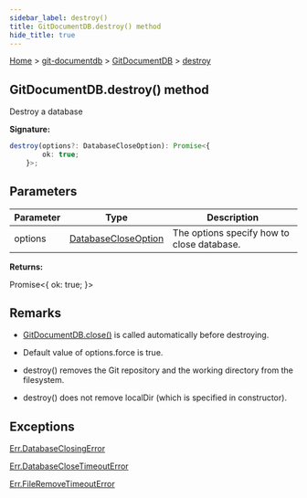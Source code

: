 ```yaml
---
sidebar_label: destroy()
title: GitDocumentDB.destroy() method
hide_title: true
---
```


[Home](./index.md) &gt; [git-documentdb](./git-documentdb.md) &gt; [GitDocumentDB](./git-documentdb.gitdocumentdb.md) &gt; [destroy](./git-documentdb.gitdocumentdb.destroy.md)

## GitDocumentDB.destroy() method

Destroy a database

<b>Signature:</b>

```typescript
destroy(options?: DatabaseCloseOption): Promise<{
        ok: true;
    }>;
```

## Parameters

|  Parameter | Type | Description |
|  --- | --- | --- |
|  options | [DatabaseCloseOption](./git-documentdb.databasecloseoption.md) | The options specify how to close database. |

<b>Returns:</b>

Promise&lt;{ ok: true; }&gt;

## Remarks

- [GitDocumentDB.close()](./git-documentdb.gitdocumentdb.close.md) is called automatically before destroying.

- Default value of options.force is true.

- destroy() removes the Git repository and the working directory from the filesystem.

- destroy() does not remove localDir (which is specified in constructor).

## Exceptions

[Err.DatabaseClosingError](./git-documentdb.err.databaseclosingerror.md)

[Err.DatabaseCloseTimeoutError](./git-documentdb.err.databaseclosetimeouterror.md)

[Err.FileRemoveTimeoutError](./git-documentdb.err.fileremovetimeouterror.md)

